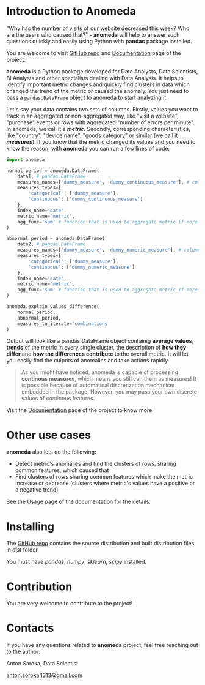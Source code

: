 # Introduction to Anomeda

"Why has the number of visits of our website decreased this week? Who are the users who caused that?" - **anomeda** will help to answer such questions quickly and easily using Python with **pandas** package installed.

You are welcome to visit [GitHub repo](https://github.com/AntonSarr/anomeda) and [Documentation](https://anomeda.readthedocs.io/en/latest/) page of the project.

**anomeda** is a Python package developed for Data Analysts, Data Scientists, BI Analysts and other specialists dealing with Data Analysis. It helps to identify important metric changes and quickly find clusters in data which changed the trend of the metric or caused the anomaly. You just need to pass a `pandas.DataFrame` object to anomeda to start analyzing it.

Let's say your data contains two sets of columns. Firstly, values you want to track in an aggregated or non-aggregated way, like "visit a website", "purchase" events or rows with aggregated "number of errors per minute". In anomeda, we call it a ***metric***. Secondly, corresponding characteristics, like "country", "device name", "goods category" or similar (we call it ***measures***). If you know that the metric changed its values and you need to know the reason, with **anomeda** you can run a few lines of code:

```python
import anomeda

normal_period = anomeda.DataFrame(
    data1, # pandas.DataFrame
    measures_names=['dummy_measure', 'dummy_continuous_measure'], # columns represending measures
    measures_types={
        'categorical': ['dummy_measure'], 
        'continuous': ['dummy_continuous_measure']
    },
    index_name='date',
    metric_name='metric',
    agg_func='sum' # function that is used to aggregate metric if more than 1 metric value will be found for a particular set of measure values
)

abnormal_period = anomeda.DataFrame(
    data2, # pandas.DataFrame
    measures_names=['dummy_measure', 'dummy_numeric_measure'], # columns represending measures
    measures_types={
        'categorical': ['dummy_measure'], 
        'continuous': ['dummy_numeric_measure']
    },
    index_name='date',
    metric_name='metric',
    agg_func='sum' # function that is used to aggregate metric if more than 1 metric value will be found for a particular set of measure values
)

anomeda.explain_values_difference(
    normal_period,
    abnormal_period,
    measures_to_iterate='combinations'
)
```

Output will look like a pandas.DataFrame object containig **average values**, **trends** of the metric in every single cluster, the description of **how they differ** and **how the differences contribute** to the overall metric. It will let you easily find the culprits of anomalies and take actions rapidly.

> As you might have noticed, anomeda is capable of processing **continous measures**, which means you still can them as measures! It is possible because of automatical discretization mechanism embedded in the package. However, you may pass your own discrete values of continous features.

Visit the [Documentation](https://anomeda.readthedocs.io/en/latest/) page of the project to know more.

# Other use cases

**anomeda** also lets do the following:
- Detect metric's anomalies and find the clusters of rows, sharing common features, which caused that
- Find clusters of rows sharing common features which make the metric increase or decrease (clusters where metric's values have a positive or a negative trend)

See the [Usage](user_guide.md) page of the documentation for the details.

# Installing

The [GitHub repo](https://github.com/AntonSarr/anomeda) contains the source distribution and built distribution files in *dist* folder.

You must have *pandas*, *numpy*, *sklearn*, *scipy* installed. 

# Contribution

You are very welcome to contribute to the project!

# Contacts

If you have any questions related to **anomeda** project, feel free reaching out to the author:

Anton Saroka, Data Scientist

anton.soroka.1313@gmail.com


